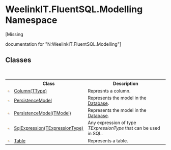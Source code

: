 # WeelinkIT.FluentSQL.Modelling Namespace
 

\[Missing <summary> documentation for "N:WeelinkIT.FluentSQL.Modelling"\]


## Classes
&nbsp;<table><tr><th></th><th>Class</th><th>Description</th></tr><tr><td>![Public class](media/pubclass.gif "Public class")</td><td><a href="7e9e6816-4b1c-c4bf-dfce-1cd6cc4a9087">Column(TType)</a></td><td>
Represnts a column.</td></tr><tr><td>![Public class](media/pubclass.gif "Public class")</td><td><a href="af9bc924-abf8-0657-23e8-ef4715daf691">PersistenceModel</a></td><td>
Represents the model in the <a href="1ef29391-24d2-6525-0055-890c8692aa0f">Database</a>.</td></tr><tr><td>![Public class](media/pubclass.gif "Public class")</td><td><a href="a877d482-31d7-7bd4-33f6-a3d30a88cbc6">PersistenceModel(TModel)</a></td><td>
Represents the model in the <a href="1ef29391-24d2-6525-0055-890c8692aa0f">Database</a>.</td></tr><tr><td>![Public class](media/pubclass.gif "Public class")</td><td><a href="6d3bd1b1-9588-4b2a-b617-fde5eea88b0a">SqlExpression(TExpressionType)</a></td><td>
Any expression of type *TExpressionType* that can be used in SQL.</td></tr><tr><td>![Public class](media/pubclass.gif "Public class")</td><td><a href="3341d4d3-5d7c-9b1f-d6af-b3e286f1e858">Table</a></td><td>
Represents a table.</td></tr></table>&nbsp;
